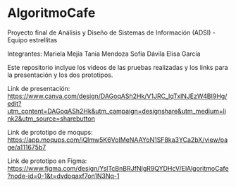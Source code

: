 # AlgoritmoCafe
Proyecto final de Análisis y Diseño de Sistemas de Información (ADSI) - Equipo estrellitas

Integrantes: 
Mariela Mejía
Tania Mendoza
Sofía Dávila 
Elisa García

Este repositorio inclyue los videos de las pruebas realizadas y los links para la presentación y los dos prototipos.

Link de presentación:
https://www.canva.com/design/DAGoqASh2Hk/V1JRC_IqTxlNJEzW4BI9Hg/edit?utm_content=DAGoqASh2Hk&utm_campaign=designshare&utm_medium=link2&utm_source=sharebutton

Link de prototipo de moqups:
https://app.moqups.com/iQlmw5K6VoIMeNAAYoN1SF8ka3YCa2bX/view/page/a111675b7

Link de prototipo en Figma: 
https://www.figma.com/design/YslTcBnBRJfNIgR9QYDHcV/ElAlgoritmoCafe?node-id=0-1&t=dvdoqaxf7on1N3Nq-1

